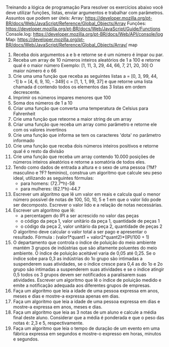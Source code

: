 Treinando a lógica de programação
Para resolver os exercícios abaixo você deve utilizar funções, listas, enviar argumentos e trabalhar
com parâmetros.
Assuntos que podem ser úteis:
Array: https://developer.mozilla.org/pt-BR/docs/Web/JavaScript/Reference/Global_Objects/Array
Funções: https://developer.mozilla.org/pt-BR/docs/Web/JavaScript/Guide/Functions
Console.log: https://developer.mozilla.org/pt-BR/docs/Web/API/console/log
Map: https://developer.mozilla.org/pt-BR/docs/Web/JavaScript/Reference/Global_Objects/Array/
map

<ol>
<li>Receba dois argumentos a e b e retorne se é um número é ímpar ou par.</li>
<li>Receba um array de 10 números inteiros aleatórios de 1 a 100 e retorne qual é o maior
número
Exemplo: [1, 11, 3, 29, 44, 66, 7, 21, 20, 30]
O maior número é o 66</li>
<li>Crie uma uma função que receba as seguintes listas a = [0, 3, 99, 44, -1] b = [4, 6, 9, 10, -
349] c = [1, 1, 1, 99, 37] e que retorne uma lista chamada d contendo todos os elementos
das 3 listas em ordem decrescente.</li>
<li>Imprimir os números impares menores que 100</li>
<li>Soma dos números de 1 a 10</li>
<li>Criar uma função que converta uma temperatura de Celsius para Fahrenheit</li>
<li>Crie uma função que reteorne a maior string de um array</li>
<li>Criar uma função que receba um array como parâmetro e retorne ele com os valores
invertinos</li>
<li>Crie uma função que informa se tem os caracteres 'dota' no parâmetro informado</li>
<li>Crie uma função que receba dois números inteiros positivos e retorne qual é o resto da
divisão</li>
<li>Crie uma função que receba um array contendo 10.000 posições de números inteiros
aleatórios e retorne a somatória de todos eles.</li>
<li>Tendo como dados de entrada a altura e o sexo de uma pessoa (?M? masculino e ?F? feminino), construa um algoritmo que calcule seu peso ideal, utilizando as seguintes fórmulas:
    <ul>
        <li>para homens: (72.7*h)-58</li>
        <li>para mulheres: (62.1*h)-44.7</li>
    </ul>
</li>
<li>Escrever um algoritmo que lê um valor em reais e calcula qual o menor número possível de notas de 100, 50, 10, 5 e 1 em que o valor lido pode ser decomposto. Escrever o valor lido e a relação de notas necessárias.</li>
<li>Escrever um algoritmo que lê:
    <ul>
        <li>a percentagem do IPI a ser acrescido no valor das peças</li>
        <li>o código da peça 1, valor unitário da peça 1, quantidade de peças 1</li>
        <li>o código da peça 2, valor unitário da peça 2, quantidade de peças 2</li>
    </ul>
O algoritmo deve calcular o valor total a ser pago e apresentar o resultado.
Fórmula : (valor1*quant1 + valor2*quant2)*(IPI/100 + 1)</li>
<li>O departamento que controla o índice de poluição do meio ambiente mantém 3 grupos de indústrias que são altamente poluentes do meio ambiente. O índice de poluição aceitável varia de 0,05 até 0,25. Se o índice sobe para 0,3 as indústrias do 1o grupo são intimadas a suspenderem suas atividades, se o índice cresce para 0,4 as do 1o e 2o grupo são intimadas a suspenderem suas atividades e se o índice atingir 0,5 todos os 3 grupos devem ser notificados a paralisarem suas atividades. Escrever um algoritmo que lê o índice de poluição medido e emite a notificação adequada aos diferentes grupos de empresas.</li>
<li>Faça um algoritmo que leia a idade de uma pessoa expressa em anos, meses e dias e mostre-a expressa apenas em dias.</li>
<li>Faça um algoritmo que leia a idade de uma pessoa expressa em dias e mostre-a expressa em anos, meses e dias.</li>
<li>Faça um algoritmo que leia as 3 notas de um aluno e calcule a média final deste aluno. Considerar que a média é ponderada e que o peso das notas é: 2,3 e 5, respectivamente.</li>
<li>Faça um algoritmo que leia o tempo de duração de um evento em uma fábrica expressa em segundos e mostre-o expresso em horas, minutos e segundos.</li>
</ol>